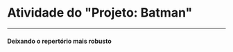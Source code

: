 <h1> Atividade do  "Projeto: Batman" </h1>

 <hr>

<h4>Deixando o repertório mais robusto </h4>


<img scr="https://img.shields.io/badge/Steam-000000?style=for-the-badge&logo=steam&logoColor=white">
